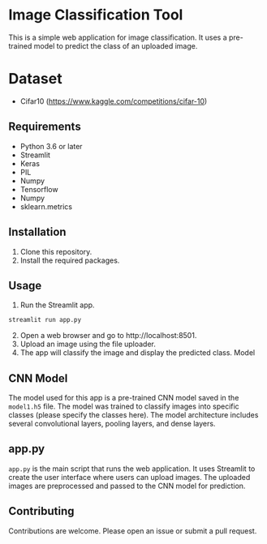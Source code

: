 # Image Classification Tool

This is a simple web application for image classification. It uses a pre-trained model to predict the class of an uploaded image.

# Dataset
- Cifar10 (https://www.kaggle.com/competitions/cifar-10)

## Requirements

- Python 3.6 or later
- Streamlit
- Keras
- PIL
- Numpy
- Tensorflow
- Numpy
- sklearn.metrics

## Installation

1. Clone this repository.
2. Install the required packages.

## Usage
1. Run the Streamlit app.

```bash
streamlit run app.py
```

2. Open a web browser and go to http://localhost:8501.
3. Upload an image using the file uploader.
4. The app will classify the image and display the predicted class.
Model

## CNN Model

The model used for this app is a pre-trained CNN model saved in the `model1.h5` file. The model was trained to classify images into specific classes (please specify the classes here). The model architecture includes several convolutional layers, pooling layers, and dense layers.

## app.py

`app.py` is the main script that runs the web application. It uses Streamlit to create the user interface where users can upload images. The uploaded images are preprocessed and passed to the CNN model for prediction.

## Contributing

Contributions are welcome. Please open an issue or submit a pull request.


